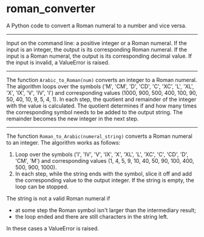 # roman_converter
A Python code to convert a Roman numeral to a number and vice versa.

---

Input on the command line: a positive integer or a Roman numeral. If the input is an integer, the output is its corresponding Roman numeral. If the input is a Roman numeral, the output is its corresponding decimal value. If the input is invalid, a ValueError is raised.

---

The function `Arabic_to_Roman(num)` converts an integer to a Roman numeral. The algorithm loops over the symbols ('M', 'CM', 'D', 'CD', 'C', 'XC', 'L', 'XL', 'X', 'IX', 'V', 'IV', 'I') and corresponding values (1000, 900, 500, 400, 100, 90, 50, 40, 10, 9, 5, 4, 1). In each step, the quotient and remainder of the integer with the value is calculated. The quotient determines if and how many times the corresponding symbol needs to be added to the output string. The remainder becomes the new integer in the next step.

---

The function `Roman_to_Arabic(numeral_string)` converts a Roman numeral to an integer. The algorithm works as follows:

1. Loop over the symbols ('I', 'IV', 'V', 'IX', 'X', 'XL', 'L', 'XC', 'C', 'CD', 'D', 'CM', 'M') and corresponding values (1, 4, 5, 9, 10, 40, 50, 90, 100, 400, 500, 900, 1000).
2. In each step, while the string ends with the symbol, slice it off and add the corresponding value to the output integer.
If the string is empty, the loop can be stopped.

The string is not a valid Roman numeral if
* at some step the Roman symbol isn't larger than the intermediary result;
* the loop ended and there are still characters in the string left.

In these cases a ValueError is raised.
